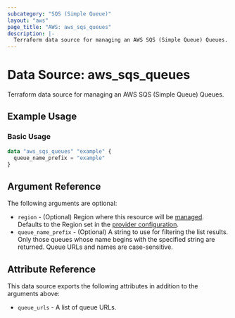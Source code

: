 ```yaml
---
subcategory: "SQS (Simple Queue)"
layout: "aws"
page_title: "AWS: aws_sqs_queues"
description: |-
  Terraform data source for managing an AWS SQS (Simple Queue) Queues.
---
```


# Data Source: aws_sqs_queues

Terraform data source for managing an AWS SQS (Simple Queue) Queues.

## Example Usage

### Basic Usage

```terraform
data "aws_sqs_queues" "example" {
  queue_name_prefix = "example"
}
```

## Argument Reference

The following arguments are optional:

* `region` - (Optional) Region where this resource will be [managed](https://docs.aws.amazon.com/general/latest/gr/rande.html#regional-endpoints). Defaults to the Region set in the [provider configuration](https://registry.terraform.io/providers/hashicorp/aws/latest/docs#aws-configuration-reference).
* `queue_name_prefix` - (Optional) A string to use for filtering the list results. Only those queues whose name begins with the specified string are returned. Queue URLs and names are case-sensitive.

## Attribute Reference

This data source exports the following attributes in addition to the arguments above:

* `queue_urls` - A list of queue URLs.
